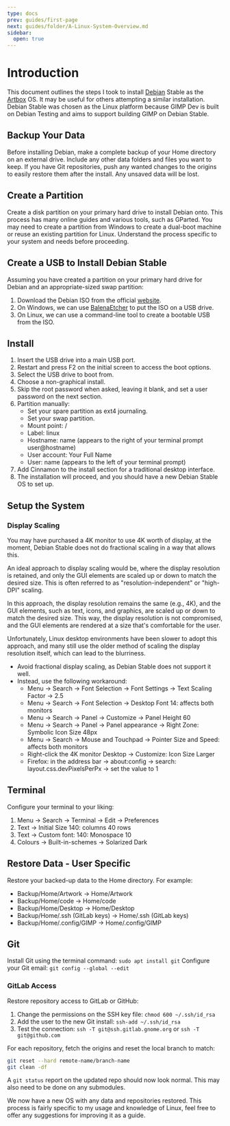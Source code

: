 ```yaml
---
type: docs
prev: guides/first-page
next: guides/folder/A-Linux-System-Overview.md
sidebar:
  open: true
---
```


# Introduction
This document outlines the steps I took to install [Debian](https://www.debian.org/) Stable as the [Artbox](https://gitlab.gnome.org/pixelmixer/artbox/-/wikis/home) OS. It may be useful for others attempting a similar installation. Debian Stable was chosen as the Linux platform because GIMP Dev is built on Debian Testing and aims to support building GIMP on Debian Stable.

## Backup Your Data
Before installing Debian, make a complete backup of your Home directory on an external drive. Include any other data folders and files you want to keep. If you have Git repositories, push any wanted changes to the origins to easily restore them after the install. Any unsaved data will be lost.

## Create a Partition
Create a disk partition on your primary hard drive to install Debian onto. This process has many online guides and various tools, such as GParted. You may need to create a partition from Windows to create a dual-boot machine or reuse an existing partition for Linux. Understand the process specific to your system and needs before proceeding.

## Create a USB to Install Debian Stable
Assuming you have created a partition on your primary hard drive for Debian and an appropriate-sized swap partition:

1. Download the Debian ISO from the official [website](https://www.debian.org/).
2. On Windows, we can use [BalenaEtcher](https://etcher.balena.io/) to put the ISO on a USB drive.
3. On Linux, we can use a command-line tool to create a bootable USB from the ISO.

## Install

1. Insert the USB drive into a main USB port.
2. Restart and press F2 on the initial screen to access the boot options.
3. Select the USB drive to boot from.
4. Choose a non-graphical install.
5. Skip the root password when asked, leaving it blank, and set a user password on the next section.
6. Partition manually:
    * Set your spare partition as ext4 journaling.
    * Set your swap partition.
    * Mount point: /
    * Label: linux
    * Hostname: name (appears to the right of your terminal prompt user@hostname)
    * User account: Your Full Name
    * User: name (appears to the left of your terminal prompt)
7. Add Cinnamon to the install section for a traditional desktop interface.
8. The installation will proceed, and you should have a new Debian Stable OS to set up.

## Setup the System

### Display Scaling
You may have purchased a 4K monitor to use 4K worth of display, at the moment, Debian Stable does not do fractional scaling in a way that allows this.

An ideal approach to display scaling would be, where the display resolution is retained, and only the GUI elements are scaled up or down to match the desired size. This is often referred to as "resolution-independent" or "high-DPI" scaling.

In this approach, the display resolution remains the same (e.g., 4K), and the GUI elements, such as text, icons, and graphics, are scaled up or down to match the desired size. This way, the display resolution is not compromised, and the GUI elements are rendered at a size that's comfortable for the user.

Unfortunately, Linux desktop environments have been slower to adopt this approach, and many still use the older method of scaling the display resolution itself, which can lead to the blurriness.

* Avoid fractional display scaling, as Debian Stable does not support it well.
* Instead, use the following workaround:
    + Menu -> Search -> Font Selection -> Font Settings -> Text Scaling Factor -> 2.5
    + Menu -> Search -> Font Selection -> Desktop Font 14: affects both monitors
    + Menu -> Search -> Panel -> Customize -> Panel Height 60
    + Menu -> Search -> Panel -> Panel appearance -> Right Zone: Symbolic Icon Size 48px
    + Menu -> Search -> Mouse and Touchpad -> Pointer Size and Speed: affects both monitors
    + Right-click the 4K monitor Desktop -> Customize: Icon Size Larger
    + Firefox: in the address bar -> about:config -> search: layout.css.devPixelsPerPx -> set the value to 1

## Terminal

Configure your terminal to your liking:

1. Menu -> Search -> Terminal -> Edit -> Preferences
2. Text -> Initial Size 140: columns 40 rows
3. Text -> Custom font: 140: Monospace 10
4. Colours -> Built-in-schemes -> Solarized Dark

## Restore Data - User Specific

Restore your backed-up data to the Home directory. For example:

* Backup/Home/Artwork -> Home/Artwork
* Backup/Home/code -> Home/code
* Backup/Home/Desktop -> Home/Desktop
* Backup/Home/.ssh (GitLab keys) -> Home/.ssh (GitLab keys)
* Backup/Home/.config/GIMP -> Home/.config/GIMP

## Git

Install Git using the terminal command: `sudo apt install git`
Configure your Git email: `git config --global --edit`

### GitLab Access

Restore repository access to GitLab or GitHub:

1. Change the permissions on the SSH key file: `chmod 600 ~/.ssh/id_rsa`
2. Add the user to the new Git install: `ssh-add ~/.ssh/id_rsa`
3. Test the connection: `ssh -T git@ssh.gitlab.gnome.org` or `ssh -T git@github.com`

For each repository, fetch the origins and reset the local branch to match:

```bash
git reset --hard remote-name/branch-name
git clean -df
```

A `git status` report on the updated repo should now look normal. This may also need to be done on any submodules.

We now have a new OS with any data and repositories restored. This process is fairly specific to my usage and knowledge of Linux, feel free to offer any suggestions for improving it as a guide.


